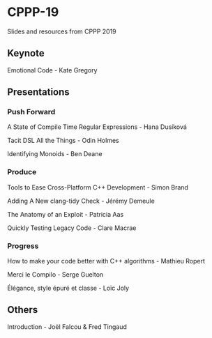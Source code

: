 # CPPP-19

Slides and resources from CPPP 2019

## Keynote

Emotional Code - Kate Gregory

## Presentations

### Push Forward

A State of Compile Time Regular Expressions - Hana Dusíková

Tacit DSL All the Things - Odin Holmes

Identifying Monoids - Ben Deane

### Produce

Tools to Ease Cross-Platform C++ Development - Simon Brand

Adding A New clang-tidy Check - Jérémy Demeule

The Anatomy of an Exploit - Patricia Aas

Quickly Testing Legacy Code - Clare Macrae

### Progress

How to make your code better with C++ algorithms - Mathieu Ropert

Merci le Compilo - Serge Guelton

Élégance, style épuré et classe - Loïc Joly

## Others

Introduction - Joël Falcou & Fred Tingaud
